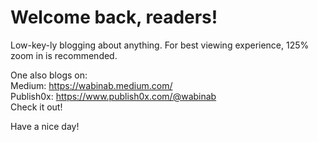 # Welcome back, readers! 

Low-key-ly blogging about anything. For best viewing experience, 125% zoom in is recommended. 

One also blogs on:  
Medium: https://wabinab.medium.com/  
Publish0x: https://www.publish0x.com/@wabinab  
Check it out! 

Have a nice day! 
